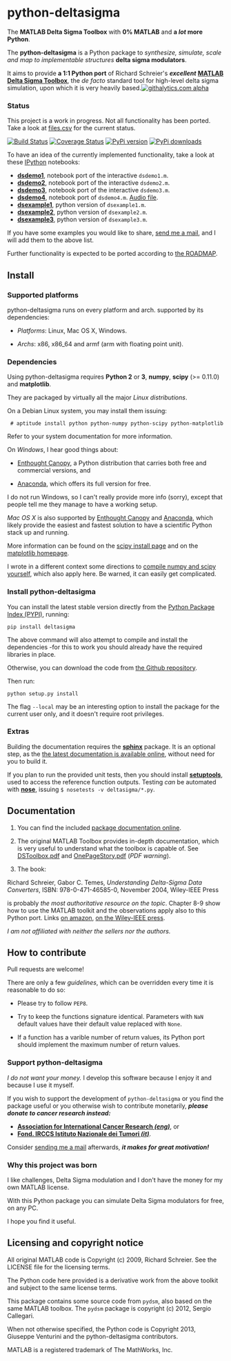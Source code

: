 python-deltasigma
===============

The **MATLAB Delta Sigma Toolbox** with **0% MATLAB** and **a *lot* more Python**.

The **python-deltasigma** is a Python package to *synthesize, simulate, scale and map to implementable structures* **delta sigma modulators**.

It aims to provide **a 1:1 Python port** of Richard Schreier's ***excellent*** 
**[MATLAB Delta Sigma Toolbox](http://www.mathworks.com/matlabcentral/fileexchange/19-delta-sigma-toolbox)**,
the *de facto* standard tool for high-level delta sigma simulation, upon which it is very heavily based.[![githalytics.com alpha](https://cruel-carlota.pagodabox.com/36f25accf60f391456efe66910bf84f8 "githalytics.com")](http://githalytics.com/ggventurini/python-deltasigma)

### Status

This project is a work in progress. Not all functionality has been ported. Take a look at [files.csv](https://github.com/ggventurini/python-deltasigma/blob/master/files.csv) for the current status.

[![Build Status](https://travis-ci.org/ggventurini/python-deltasigma.png?branch=master)](https://travis-ci.org/ggventurini/python-deltasigma) [![Coverage Status](https://coveralls.io/repos/ggventurini/python-deltasigma/badge.png?branch=master)](https://coveralls.io/r/ggventurini/python-deltasigma?branch=master) [![PyPi version](https://pypip.in/v/deltasigma/badge.png)](https://crate.io/packages/deltasigma/)
[![PyPi downloads](https://pypip.in/d/deltasigma/badge.png)](https://crate.io/packages/deltasigma/)

To have an idea of the currently implemented functionality, take a look at these [IPython](http://ipython.org/) notebooks:

* **[dsdemo1](http://nbviewer.ipython.org/gist/ggventurini/8040189)**, notebook port of the interactive `dsdemo1.m`.
* **[dsdemo2](http://nbviewer.ipython.org/gist/ggventurini/8044644)**, notebook port of the interactive `dsdemo2.m`.
* **[dsdemo3](http://nbviewer.ipython.org/gist/ggventurini/10016971)**, notebook port of the interactive `dsdemo3.m`.
* **[dsdemo4](http://nbviewer.ipython.org/gist/ggventurini/8255785/dsdemo4.ipynb)**, notebook port of `dsdemo4.m`. [Audio file](https://gist.github.com/ggventurini/8255785/raw/8fb7d94236b917e6d557fb538d3f35a3144c038c/sax.wav.b64).
* **[dsexample1](http://nbviewer.ipython.org/7251113)**, python version of `dsexample1.m`.
* **[dsexample2](http://nbviewer.ipython.org/8323435)**, python version of `dsexample2.m`.
* **[dsexample3](http://nbviewer.ipython.org/8323046)**, python version of `dsexample3.m`.

If you have some examples you would like to share, [send me a mail](http://tinymailto.com/5310), and I will add them to the above list.

Further functionality is expected to be ported according to [the ROADMAP](https://github.com/ggventurini/python-deltasigma/blob/master/ROADMAP.md).

## Install

### Supported platforms

python-deltasigma runs on every platform and arch. supported by its dependencies:

 * *Platforms*: Linux, Mac OS X, Windows.

 * *Archs*: x86, x86_64 and armf (arm with floating point unit).

### Dependencies

Using python-deltasigma requires **Python 2** or **3**, **numpy**, **scipy** (>= 0.11.0) and **matplotlib**.

They are packaged by virtually all the major *Linux distributions*. 

On a Debian Linux system, you may install them issuing:

```
 # aptitude install python python-numpy python-scipy python-matplotlib
```

Refer to your system documentation for more information.

On *Windows*, I hear good things about: 

 * [Enthought Canopy](https://www.enthought.com/store/), a Python distribution 
that carries both free and commercial versions, and
 
 * [Anaconda](https://store.continuum.io/cshop/anaconda/), 
which offers its full version for free. 

I do not run Windows, so I can't really provide more info (sorry), except 
that people tell me they manage to have a working setup. 

*Mac OS X* is also supported by [Enthought Canopy](https://www.enthought.com/store/)
and [Anaconda](https://store.continuum.io/cshop/anaconda/), which likely
provide the easiest and fastest solution to have a scientific Python stack up 
and running.

More information can be found on the 
[scipy install page](http://www.scipy.org/install.html) and on the 
[matplotlib homepage](http://matplotlib.org/).

I wrote in a different context some directions to [compile numpy and scipy yourself](https://github.com/ahkab/ahkab/wiki/Install:-numpy-and-scipy), which also apply here. Be warned, it can easily get complicated.

### Install python-deltasigma

You can install the latest stable version directly from the [Python
Package Index (PYPI)](http://pypi.python.org), running:

    pip install deltasigma

The above command will also attempt to compile and install the
dependencies -for this to work you should already have the required
libraries in place.

Otherwise, you can download the code from [the Github
repository](http://github.com/ggventurini/python-deltasigma).

Then run:

    python setup.py install

The flag `--local` may be an interesting option to install the package
for the current user only, and it doesn't require root privileges.


### Extras

Building the documentation requires the **[sphinx](http://sphinx-doc.org/)** package. It is an optional step, as the [the latest documentation is available online](http://python-deltasigma.readthedocs.org/en/latest/), without need for you to build it.

If you plan to run the provided unit tests, then you should install 
**[setuptools](https://pypi.python.org/pypi/setuptools)**, used to access the 
reference function outputs. Testing *can* be automated with 
**[nose](https://pypi.python.org/pypi/nose/)**, issuing 
`$ nosetests -v deltasigma/*.py`.

## Documentation

1. You can find the included [package documentation online](http://python-deltasigma.readthedocs.org/en/latest/).

2. The original MATLAB Toolbox provides in-depth documentation, which is very useful to understand what the toolbox is capable of. See [DSToolbox.pdf](https://github.com/ggventurini/python-deltasigma/blob/master/delsig/DSToolbox.pdf?raw=true) and [OnePageStory.pdf](https://github.com/ggventurini/python-deltasigma/blob/master/delsig/OnePageStory.pdf?raw=true) (*PDF warning*).

3. The book:

Richard Schreier, Gabor C. Temes, *Understanding Delta-Sigma Data Converters*, ISBN: 978-0-471-46585-0, November 2004, Wiley-IEEE Press 

is probably *the most authoritative resource on the topic*. Chapter 8-9 show how to use the MATLAB toolkit and the observations apply also to this Python port. Links [on amazon](http://www.amazon.com/Understanding-Delta-Sigma-Converters-Richard-Schreier/dp/0471465852), [on the Wiley-IEEE press](http://eu.wiley.com/WileyCDA/WileyTitle/productCd-0471465852,miniSiteCd-IEEE2.html). 

*I am not affiliated with neither the sellers nor the authors.*

## How to contribute

Pull requests are welcome!

There are only a few *guidelines*, which can be overridden every time it is reasonable to do so:

* Please try to follow `PEP8`.

* Try to keep the functions signature identical. Parameters with `NaN` default values have their default value replaced with `None`. 

* If a function has a varible number of return values, its Python port should implement the maximum number of return values.

### Support python-deltasigma

*I do not want your money.* I develop this software because I enjoy it and because I use it myself.

If you wish to support the development of `python-deltasigma` or you find the package useful or you otherwise wish to contribute monetarily, ***please donate to cancer research instead:*** 

* **[Association for International Cancer Research *(eng)*](http://www.aicr.org.uk/donate.aspx)**, or 
* **[Fond. IRCCS Istituto Nazionale dei Tumori *(it)*](http://www.istitutotumori.mi.it/modules.php?name=Content&pa=showpage&pid=24)**.

Consider [sending me a mail](http://tinymailto.com/5310) afterwards, ***it makes for great motivation!***

### Why this project was born

I like challenges, Delta Sigma modulation and I don't have the money for my own MATLAB license.

With this Python package you can simulate Delta Sigma modulators for free, on any PC. 

I hope you find it useful.

## Licensing and copyright notice

All original MATLAB code is Copyright (c) 2009, Richard Schreier. 
See the LICENSE file for the licensing terms.

The Python code here provided is a derivative work from the above toolkit and 
subject to the same license terms.

This package contains some source code from `pydsm`, also based on the same 
MATLAB toolbox. The `pydsm` package is copyright (c) 2012, Sergio Callegari.

When not otherwise specified, the Python code is Copyright 2013, Giuseppe 
Venturini and the python-deltasigma contributors.

MATLAB is a registered trademark of The MathWorks, Inc.
